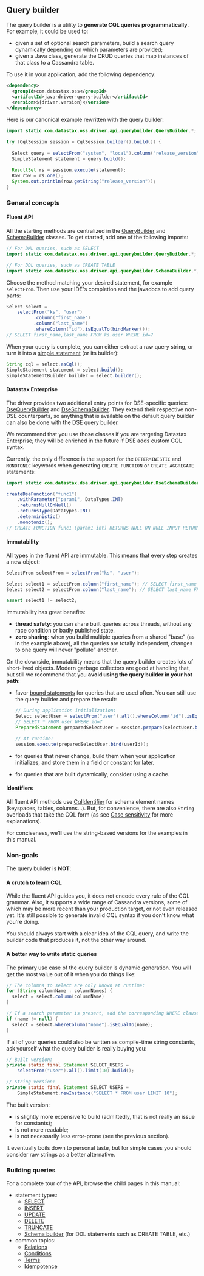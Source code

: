 ## Query builder

The query builder is a utility to **generate CQL queries programmatically**. For example, it could
be used to:

* given a set of optional search parameters, build a search query dynamically depending on which
  parameters are provided;
* given a Java class, generate the CRUD queries that map instances of that class to a Cassandra
  table.

To use it in your application, add the following dependency:

```xml
<dependency>
  <groupId>com.datastax.oss</groupId>
  <artifactId>java-driver-query-builder</artifactId>
  <version>${driver.version}</version>
</dependency>
```

Here is our canonical example rewritten with the query builder:

```java
import static com.datastax.oss.driver.api.querybuilder.QueryBuilder.*;

try (CqlSession session = CqlSession.builder().build()) {
  
  Select query = selectFrom("system", "local").column("release_version"); // SELECT release_version FROM system.local
  SimpleStatement statement = query.build();
  
  ResultSet rs = session.execute(statement);
  Row row = rs.one();
  System.out.println(row.getString("release_version"));
}
```

### General concepts

#### Fluent API

All the starting methods are centralized in the [QueryBuilder] and [SchemaBuilder] classes. To get
started, add one of the following imports:

```java
// For DML queries, such as SELECT 
import static com.datastax.oss.driver.api.querybuilder.QueryBuilder.*;

// For DDL queries, such as CREATE TABLE
import static com.datastax.oss.driver.api.querybuilder.SchemaBuilder.*;
```

Choose the method matching your desired statement, for example `selectFrom`. Then use your IDE's
completion and the javadocs to add query parts:

```java
Select select =
    selectFrom("ks", "user")
          .column("first_name")
          .column("last_name")
          .whereColumn("id").isEqualTo(bindMarker());
// SELECT first_name,last_name FROM ks.user WHERE id=?
```

When your query is complete, you can either extract a raw query string, or turn it into a
[simple statement](../core/statements/simple) (or its builder):

```java
String cql = select.asCql();
SimpleStatement statement = select.build();
SimpleStatementBuilder builder = select.builder();
```

#### Datastax Enterprise

The driver provides two additional entry points for DSE-specific queries: [DseQueryBuilder] and
[DseSchemaBuilder]. They extend their respective non-DSE counterparts, so anything that is available
on the default query builder can also be done with the DSE query builder.

We recommend that you use those classes if you are targeting Datastax Enterprise; they will be
enriched in the future if DSE adds custom CQL syntax.

Currently, the only difference is the support for the `DETERMINISTIC` and `MONOTONIC` keywords when
generating `CREATE FUNCTION` or `CREATE AGGREGATE` statements:

```java
import static com.datastax.dse.driver.api.querybuilder.DseSchemaBuilder.createDseFunction;

createDseFunction("func1")
    .withParameter("param1", DataTypes.INT)
    .returnsNullOnNull()
    .returnsType(DataTypes.INT)
    .deterministic()
    .monotonic();
// CREATE FUNCTION func1 (param1 int) RETURNS NULL ON NULL INPUT RETURNS int DETERMINISTIC MONOTONIC
```

#### Immutability

All types in the fluent API are immutable. This means that every step creates a new object:

```java
SelectFrom selectFrom = selectFrom("ks", "user");

Select select1 = selectFrom.column("first_name"); // SELECT first_name FROM ks.user
Select select2 = selectFrom.column("last_name"); // SELECT last_name FROM ks.user

assert select1 != select2;
```

Immutability has great benefits:

* **thread safety**: you can share built queries across threads, without any race condition or
  badly published state.
* **zero sharing**: when you build multiple queries from a shared "base" (as in the example above),
  all the queries are totally independent, changes to one query will never "pollute" another.
  
On the downside, immutability means that the query builder creates lots of short-lived objects.
Modern garbage collectors are good at handling that, but still we recommend that you **avoid using
the query builder in your hot path**:

* favor [bound statements](../core/statements/prepared) for queries that are used often. You can
  still use the query builder and prepare the result:
  
  ```java
  // During application initialization:
  Select selectUser = selectFrom("user").all().whereColumn("id").isEqualTo(bindMarker());
  // SELECT * FROM user WHERE id=?
  PreparedStatement preparedSelectUser = session.prepare(selectUser.build());

  // At runtime:
  session.execute(preparedSelectUser.bind(userId));
  ```
* for queries that never change, build them when your application initializes, and store them in a
  field or constant for later.
* for queries that are built dynamically, consider using a cache.

#### Identifiers

All fluent API methods use [CqlIdentifier] for schema element names (keyspaces, tables, columns...).
But, for convenience, there are also `String` overloads that take the CQL form (as see [Case
sensitivity](../case_sensitivity) for more explanations).

For conciseness, we'll use the string-based versions for the examples in this manual.

### Non-goals

The query builder is **NOT**:

#### A crutch to learn CQL

While the fluent API guides you, it does not encode every rule of the CQL grammar. Also, it supports
a wide range of Cassandra versions, some of which may be more recent than your production target, or
not even released yet. It's still possible to generate invalid CQL syntax if you don't know what
you're doing.

You should always start with a clear idea of the CQL query, and write the builder code that produces
it, not the other way around.

#### A better way to write static queries

The primary use case of the query builder is dynamic generation. You will get the most value out of
it when you do things like: 

```java
// The columns to select are only known at runtime:
for (String columnName : columnNames) {
  select = select.column(columnName)
}

// If a search parameter is present, add the corresponding WHERE clause:
if (name != null) {
  select = select.whereColumn("name").isEqualTo(name);
}
```

If all of your queries could also be written as compile-time string constants, ask yourself what the
query builder is really buying you:  

```java
// Built version:
private static final Statement SELECT_USERS =
    selectFrom("user").all().limit(10).build();

// String version:
private static final Statement SELECT_USERS =
    SimpleStatement.newInstance("SELECT * FROM user LIMIT 10");
```

The built version:

* is slightly more expensive to build (admittedly, that is not really an issue for constants);
* is not more readable;
* is not necessarily less error-prone (see the previous section).

It eventually boils down to personal taste, but for simple cases you should consider raw strings as
a better alternative. 

### Building queries

For a complete tour of the API, browse the child pages in this manual:

* statement types:
  * [SELECT](select/)
  * [INSERT](insert/)
  * [UPDATE](update/)
  * [DELETE](delete/)
  * [TRUNCATE](truncate/)
  * [Schema builder](schema/) (for DDL statements such as CREATE TABLE, etc.)
* common topics:
  * [Relations](relation/)
  * [Conditions](condition/)
  * [Terms](term/)
  * [Idempotence](idempotence/)
  
[QueryBuilder]:  https://docs.datastax.com/en/drivers/java/4.11/com/datastax/oss/driver/api/querybuilder/QueryBuilder.html
[SchemaBuilder]: https://docs.datastax.com/en/drivers/java/4.11/com/datastax/oss/driver/api/querybuilder/SchemaBuilder.html
[CqlIdentifier]: https://docs.datastax.com/en/drivers/java/4.11/com/datastax/oss/driver/api/core/CqlIdentifier.html
[DseQueryBuilder]: https://docs.datastax.com/en/drivers/java/4.11/com/datastax/dse/driver/api/querybuilder/DseQueryBuilder.html
[DseSchemaBuilder]: https://docs.datastax.com/en/drivers/java/4.11/com/datastax/dse/driver/api/querybuilder/DseSchemaBuilder.html
